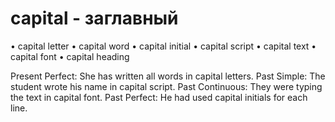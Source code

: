 # capital - заглавный

• capital letter
• capital word
• capital initial
• capital script
• capital text
• capital font
• capital heading

Present Perfect: She has written all words in capital letters.
Past Simple: The student wrote his name in capital script.
Past Continuous: They were typing the text in capital font.
Past Perfect: He had used capital initials for each line.
